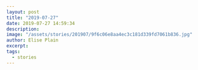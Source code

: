 ```yaml
---
layout: post
title: "2019-07-27"
date: 2019-07-27 14:59:34
description: 
image: "/assets/stories/201907/9f6c06e8aa4ec3c181d339fd7061b836.jpg"
author: Elise Plain
excerpt: 
tags: 
  - stories
---
```



<p></p>
